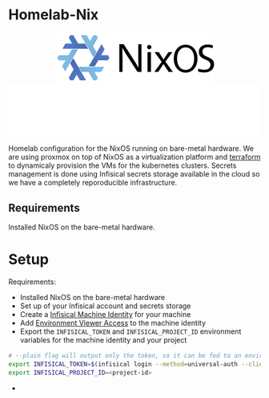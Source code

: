 # Homelab-Nix

<div align="center">
  <img src="./docs/assets/images/nix-logo.png">
  <img src="./docs/assets/images/infisical-logo.png">
</div>

Homelab configuration for the NixOS running on bare-metal hardware. We are using proxmox on top of NixOS as a virtualization platform and [terraform](https://github.com/Timotej979/homelab-terraform) to dynamicaly provision the VMs for the kubernetes clusters. Secrets management is done using Infisical secrets storage available in the cloud so we have a completely reporoducible infrastructure.

## Requirements

Installed NixOS on the bare-metal hardware.


# Setup


Requirements:
- Installed NixOS on the bare-metal hardware
- Set up of your Infisical account and secrets storage
- Create a [Infisical Machine Identity](https://infisical.com/docs/documentation/platform/identities/machine-identities) for your machine 
- Add [Environment Viewer Access](https://infisical.com/docs/documentation/platform/identities/universal-auth) to the machine identity
- Export the `INFISICAL_TOKEN` and `INFISICAL_PROJECT_ID` environment variables for the machine identity and your project
```bash
# --plain flag will output only the token, so it can be fed to an environment variable. --silent will disable any update messages
export INFISICAL_TOKEN=$(infisical login --method=universal-auth --client-id=<identity-client-id> --client-secret=<identity-client-secret> --silent --plain) .
export INFISICAL_PROJECT_ID=<project-id>
```
- 


